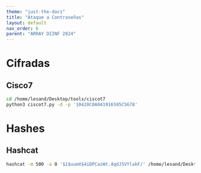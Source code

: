 ```yaml
---
theme: "just-the-docs"
title: "Ataque a Contraseñas"
layout: default
nav_order: 6
parent: "ARRAY DIINF 2024"
---
```

# Cifradas
## Cisco7
```bash
cd /home/lesand/Desktop/tools/ciscot7
python3 ciscot7.py -d -p '10420C0A041916595C5678'
```
# Hashes
## Hashcat
```bash
hashcat -m 500 -a 0 '$1$uumX$4iDPCazWt.4qdJ5VYlakF/' /home/lesand/Desktop/tools/diccionarios/diccionario.txt
```
